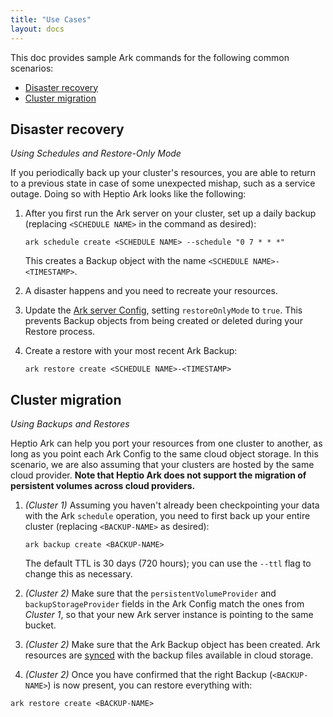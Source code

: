 ```yaml
---
title: "Use Cases"
layout: docs
---
```


This doc provides sample Ark commands for the following common scenarios:
* [Disaster recovery][0]
* [Cluster migration][1]

## Disaster recovery

*Using Schedules and Restore-Only Mode*

If you periodically back up your cluster's resources, you are able to return to a previous state in case of some unexpected mishap, such as a service outage. Doing so with Heptio Ark looks like the following:

1. After you first run the Ark server on your cluster, set up a daily backup (replacing `<SCHEDULE NAME>` in the command as desired):

    ```
    ark schedule create <SCHEDULE NAME> --schedule "0 7 * * *"
    ```
    This creates a Backup object with the name `<SCHEDULE NAME>-<TIMESTAMP>`.

2. A disaster happens and you need to recreate your resources.

3. Update the [Ark server Config][3], setting `restoreOnlyMode` to `true`. This prevents Backup objects from being created or deleted during your Restore process.

4. Create a restore with your most recent Ark Backup:
    ```
    ark restore create <SCHEDULE NAME>-<TIMESTAMP>
    ```

## Cluster migration

*Using Backups and Restores*

Heptio Ark can help you port your resources from one cluster to another, as long as you point each Ark Config to the same cloud object storage. In this scenario, we are also assuming that your clusters are hosted by the same cloud provider. **Note that Heptio Ark does not support the migration of persistent volumes across cloud providers.**

1. *(Cluster 1)* Assuming you haven't already been checkpointing your data with the Ark `schedule` operation, you need to first back up your entire cluster (replacing `<BACKUP-NAME>` as desired):

   ```
   ark backup create <BACKUP-NAME>
   ```
   The default TTL is 30 days (720 hours); you can use the `--ttl` flag to change this as necessary.

2. *(Cluster 2)* Make sure that the `persistentVolumeProvider` and `backupStorageProvider` fields in the Ark Config match the ones from *Cluster 1*, so that your new Ark server instance is pointing to the same bucket.

3. *(Cluster 2)* Make sure that the Ark Backup object has been created. Ark resources are [synced][2] with the backup files available in cloud storage.

4. *(Cluster 2)* Once you have confirmed that the right Backup (`<BACKUP-NAME>`) is now present, you can restore everything with:
```
ark restore create <BACKUP-NAME>
```

[0]: #disaster-recovery
[1]: #cluster-migration
[2]: concepts.md#cloud-storage-sync
[3]: config-definition.md#main-config-parameters
